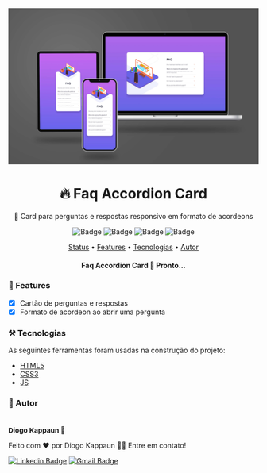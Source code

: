 <img src="./screenshots/tablet_laptop_and_smartphone_mockup.jpg">

<h1 align="center">
  🔥 Faq Accordion Card
</h1>

<p align="center">🚀 Card para perguntas e respostas responsivo em formato de acordeons</p>

<div align="center">

  ![Badge](https://img.shields.io/github/last-commit/diogo-kappaun/faq-accordion-card)
  ![Badge](https://img.shields.io/github/license/diogo-kappaun/faq-accordion-card)
  ![Badge](https://img.shields.io/github/languages/code-size/diogo-kappaun/faq-accordion-card)
  ![Badge](https://img.shields.io/github/stars/diogo-kappaun/faq-accordion-card?style=social)

</div>

<p align="center">
 <a href="#status">Status</a> •
 <a href="#features">Features</a> • 
 <a href="#tecnologias">Tecnologias</a> • 
 <a href="#autor">Autor</a>
</p>

<h4 align="center" id="status"> 
	Faq Accordion Card 🚀 Pronto...
</h4>

<h3 id="features"> 📝 Features</h3>

- [x] Cartão de perguntas e respostas
- [x] Formato de acordeon ao abrir uma pergunta

<h3 id="tecnologias">⚒️ Tecnologias </h3>

As seguintes ferramentas foram usadas na construção do projeto:

- [HTML5](https://developer.mozilla.org/en-US/docs/Glossary/HTML5)
- [CSS3](https://developer.mozilla.org/pt-BR/docs/Web/CSS)
- [JS](https://developer.mozilla.org/pt-BR/docs/Web/JavaScript)

<h3 id="autor">🧔 Autor</h3>

 <img src="https://avatars.githubusercontent.com/u/115656394?v=4" width="100px;" alt=""/>
 <sub><h3 style="margin: 0;">Diogo Kappaun 🚀</h3></sub>


Feito com ❤️ por Diogo Kappaun 👋🏽 Entre em contato!

[![Linkedin Badge](https://img.shields.io/badge/-Diogo-blue?style=flat-square&logo=Linkedin&logoColor=white&link=https://www.linkedin.com/in/diogo-kappaun-2070b2265/)](https://www.linkedin.com/in/diogo-kappaun-2070b2265/) 
[![Gmail Badge](https://img.shields.io/badge/-diogokappaun@gmail.com-c14438?style=flat-square&logo=Gmail&logoColor=white&link=mailto:diogokappaun@gmail.com)](mailto:diogokappaun@gmail.com)